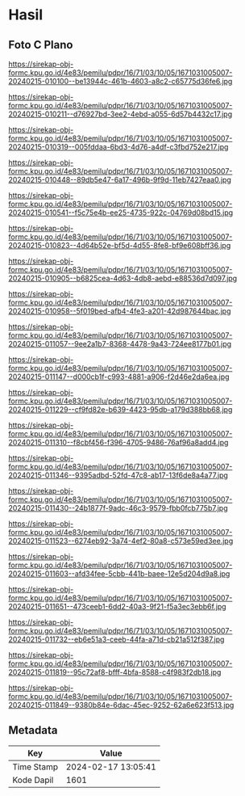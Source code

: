 # Hasil

## Foto C Plano

https://sirekap-obj-formc.kpu.go.id/4e83/pemilu/pdpr/16/71/03/10/05/1671031005007-20240215-010100--be13944c-461b-4603-a8c2-c65775d36fe6.jpg

https://sirekap-obj-formc.kpu.go.id/4e83/pemilu/pdpr/16/71/03/10/05/1671031005007-20240215-010211--d76927bd-3ee2-4ebd-a055-6d57b4432c17.jpg

https://sirekap-obj-formc.kpu.go.id/4e83/pemilu/pdpr/16/71/03/10/05/1671031005007-20240215-010319--005fddaa-6bd3-4d76-a4df-c3fbd752e217.jpg

https://sirekap-obj-formc.kpu.go.id/4e83/pemilu/pdpr/16/71/03/10/05/1671031005007-20240215-010448--89db5e47-6a17-496b-9f9d-11eb7427eaa0.jpg

https://sirekap-obj-formc.kpu.go.id/4e83/pemilu/pdpr/16/71/03/10/05/1671031005007-20240215-010541--f5c75e4b-ee25-4735-922c-04769d08bd15.jpg

https://sirekap-obj-formc.kpu.go.id/4e83/pemilu/pdpr/16/71/03/10/05/1671031005007-20240215-010823--4d64b52e-bf5d-4d55-8fe8-bf9e608bff36.jpg

https://sirekap-obj-formc.kpu.go.id/4e83/pemilu/pdpr/16/71/03/10/05/1671031005007-20240215-010905--b6825cea-4d63-4db8-aebd-e88536d7d097.jpg

https://sirekap-obj-formc.kpu.go.id/4e83/pemilu/pdpr/16/71/03/10/05/1671031005007-20240215-010958--5f019bed-afb4-4fe3-a201-42d987644bac.jpg

https://sirekap-obj-formc.kpu.go.id/4e83/pemilu/pdpr/16/71/03/10/05/1671031005007-20240215-011057--9ee2a1b7-8368-4478-9a43-724ee8177b01.jpg

https://sirekap-obj-formc.kpu.go.id/4e83/pemilu/pdpr/16/71/03/10/05/1671031005007-20240215-011147--d000cb1f-c993-4881-a906-f2d46e2da6ea.jpg

https://sirekap-obj-formc.kpu.go.id/4e83/pemilu/pdpr/16/71/03/10/05/1671031005007-20240215-011229--cf9fd82e-b639-4423-95db-a179d388bb68.jpg

https://sirekap-obj-formc.kpu.go.id/4e83/pemilu/pdpr/16/71/03/10/05/1671031005007-20240215-011310--f8cbf456-f396-4705-9486-76af96a8add4.jpg

https://sirekap-obj-formc.kpu.go.id/4e83/pemilu/pdpr/16/71/03/10/05/1671031005007-20240215-011346--9395adbd-52fd-47c8-ab17-13f6de8a4a77.jpg

https://sirekap-obj-formc.kpu.go.id/4e83/pemilu/pdpr/16/71/03/10/05/1671031005007-20240215-011430--24b1877f-9adc-46c3-9579-fbb0fcb775b7.jpg

https://sirekap-obj-formc.kpu.go.id/4e83/pemilu/pdpr/16/71/03/10/05/1671031005007-20240215-011523--6274eb92-3a74-4ef2-80a8-c573e59ed3ee.jpg

https://sirekap-obj-formc.kpu.go.id/4e83/pemilu/pdpr/16/71/03/10/05/1671031005007-20240215-011603--afd34fee-5cbb-441b-baee-12e5d204d9a8.jpg

https://sirekap-obj-formc.kpu.go.id/4e83/pemilu/pdpr/16/71/03/10/05/1671031005007-20240215-011651--473ceeb1-6dd2-40a3-9f21-f5a3ec3ebb6f.jpg

https://sirekap-obj-formc.kpu.go.id/4e83/pemilu/pdpr/16/71/03/10/05/1671031005007-20240215-011732--eb6e51a3-ceeb-44fa-a71d-cb21a512f387.jpg

https://sirekap-obj-formc.kpu.go.id/4e83/pemilu/pdpr/16/71/03/10/05/1671031005007-20240215-011819--95c72af8-bfff-4bfa-8588-c4f983f2db18.jpg

https://sirekap-obj-formc.kpu.go.id/4e83/pemilu/pdpr/16/71/03/10/05/1671031005007-20240215-011849--9380b84e-6dac-45ec-9252-62a6e623f513.jpg


## Metadata

| Key        | Value               |
| ---------- | ------------------- |
| Time Stamp | 2024-02-17 13:05:41 |
| Kode Dapil | 1601                |



